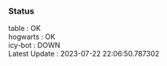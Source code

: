### Status


table : OK  
hogwarts : OK  
icy-bot : DOWN  
Latest Update : 2023-07-22 22:06:50.787302

